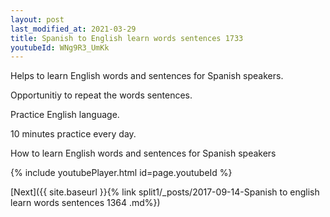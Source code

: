 ```yaml
---
layout: post
last_modified_at: 2021-03-29
title: Spanish to English learn words sentences 1733 
youtubeId: WNg9R3_UmKk
---
```

 
 
Helps to learn English words and sentences for Spanish speakers.

Opportunitiy to repeat the words sentences. 

Practice English language. 
 
10 minutes practice every day. 
 
How to learn English words and sentences for Spanish speakers 
 
{% include youtubePlayer.html id=page.youtubeId %}
 
 
[Next]({{ site.baseurl }}{% link  split1/_posts/2017-09-14-Spanish to english learn words sentences 1364 .md%})
 
